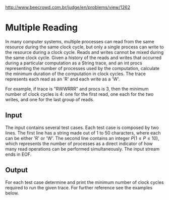 http://www.beecrowd.com.br/judge/en/problems/view/1262

# Multiple Reading

In many computer systems, multiple processes can read from the same resource
during the same clock cycle, but only a single process can write to the
resource during a clock cycle. Reads and writes cannot be mixed during the
same clock cycle. Given a history of the reads and writes that occurred during
a particular computation as a String trace, and an int procs representing the
number of processes used by the computation, calculate the minimum duration of
the computation in clock cycles. The trace represents each read as an 'R' and
each write as a 'W'.

For example, if trace is "RWWRRR" and procs is $3$, then the minimum number of
clock cycles is $4$: one for the first read, one each for the two writes, and
one for the last group of reads.

## Input

The input contains several test cases. Each test case is composed by two
lines. The first line has a string made out of $1$ to $50$ characters, where
each can be either 'R' or 'W'. The second line contains an integer $P (1 \leq
P \leq 10)$, which represents the number of processes as a direct indicator of
how many read operations can be performed simultaneously. The input stream
ends in EOF.

## Output

For each test case determine and print the minimum number of clock cycles
required to run the given trace. For further reference see the examples below.
